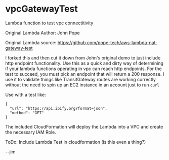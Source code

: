 # vpcGatewayTest
Lambda function to test vpc connectitivity

Original Lambda Author: John Pope

Original Lambda source: https://github.com/pope-tech/aws-lambda-nat-gateway-test  

I forked this and then cut it down from John's original demo to just include http endpoint functionality. Use this as a quick and dirty way of determining if your lambda functions operating in vpc can reach http endpoints. For the test to succeed, you must pick an endpoint that will return a 200 response. I use it to validate things like TransitGateway routes are working correctly without the need to spin up an EC2 instance in an account just to run `curl`

Use with a test like:

```
{
  "url": "https://api.ipify.org?format=json",
  "method": "GET"
}
```
The included CloudFormation will deploy the Lambda into a VPC and create the necessary IAM Role.

ToDo: Include Lambda Test in cloudformation (is this even a thing?)

--jim
